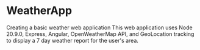 # WeatherApp
Creating a basic weather web application
This web application uses Node 20.9.0, Express, Angular, OpenWeatherMap API, and GeoLocation tracking to display a 7 day weather report for the user's area.
